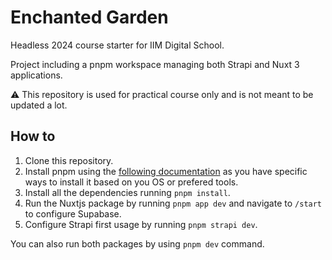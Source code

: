 # Enchanted Garden

Headless 2024 course starter for IIM Digital School.

Project including a pnpm workspace managing both Strapi and Nuxt 3 applications.

⚠️ This repository is used for practical course only and is not meant to be updated a lot.

## How to

1. Clone this repository.
2. Install pnpm using the [following documentation](https://pnpm.io/installation) as you have specific ways to install it based on you OS or prefered tools.
3. Install all the dependencies running `pnpm install`.
4. Run the Nuxtjs package by running `pnpm app dev` and navigate to `/start` to configure Supabase. 
5. Configure Strapi first usage by running `pnpm strapi dev`.

You can also run both packages by using `pnpm dev` command.
